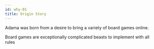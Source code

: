 ```yaml
---
id: why-01
title: Origin Story
---
```


Adama was born from a desire to bring a variety of board games online.

Board games are exceptionally complicated beasts to implement with all rules

